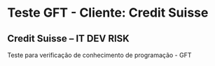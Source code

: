 # Teste GFT - Cliente: Credit Suisse

## Credit Suisse – IT DEV RISK
Teste para verificação de conhecimento de programação - GFT
